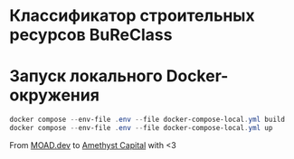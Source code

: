 # Классификатор строительных ресурсов BuReClass

# Запуск локального Docker-окружения

```powershell
docker compose --env-file .env --file docker-compose-local.yml build
docker compose --env-file .env --file docker-compose-local.yml up
```

From [MOAD.dev](https://moad.dev/) to [Amethyst Capital](https://amethystcapital.ru/) with <3
